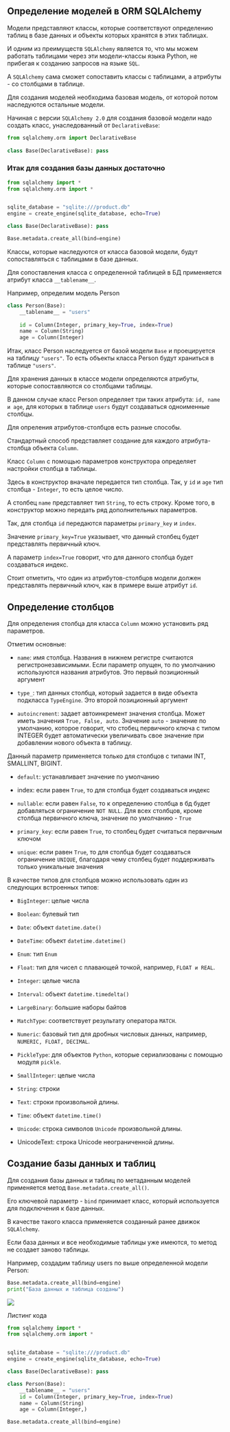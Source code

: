 ## Определение моделей в ORM SQLAlchemy


Модели представляют классы, которые соответствуют определению таблиц в базе данных и объекты которых хранятся в этих таблицах. 

И одним из преимуществ `SQLAlchemy` является то, что мы можем работать таблицами через эти модели-классы языка Python, не прибегая к созданию запросов на языке `SQL`. 

А `SQLAlchemy` сама сможет сопоставить классы с таблицами, а атрибуты - со столбцами в таблице.

Для создания моделей необходима базовая модель, от которой потом наследуются остальные модели. 

Начиная с версии `SQLAlchemy 2.0` для создания базовой модели надо создать класс, унаследованный от `DeclarativeBase`:

```python
from sqlalchemy.orm import DeclarativeBase
 
class Base(DeclarativeBase): pass
```

### Итак для создания базы данных достаточно

```python
from sqlalchemy import *
from sqlalchemy.orm import *


sqlite_database = "sqlite:///product.db"
engine = create_engine(sqlite_database, echo=True)

class Base(DeclarativeBase): pass

Base.metadata.create_all(bind=engine)
```


Классы, которые наследуются от класса базовой модели, будут сопоставляться с таблицами в базе данных.

 Для сопоставления класса с определенной таблицей в БД применяется атрибут класса `__tablename__`. 

Например, определим модель Person

```python
class Person(Base):
    __tablename__ = "users"
  
    id = Column(Integer, primary_key=True, index=True)
    name = Column(String)
    age = Column(Integer)

```



Итак, класс Person наследуется от базой модели `Base` и проецируется на таблицу `"users"`. То есть объекты класса Person будут храниться в таблице `"users"`.

Для хранения данных в классе модели определяются атрибуты, которые сопоставляются со столбцами таблицы. 

В данном случае класс Person определяет три таких атрибута: `id, name и age`, для которых в таблице `users` будут создаваться одноименные столбцы.

Для опреления атрибутов-столбцов есть разные способы. 

Стандартный способ представляет создание для каждого атрибута-столбца объекта `Column`. 

Класс `Column` с помощью параметров конструктора определяет настройки столбца в таблицы. 

Здесь в конструктор вначале передается тип столбца. Так, у `id` и `age` тип столбца - `Integer`, то есть целое число.

 А столбец `name` представляет тип `String`, то есть строку. Кроме того, в конструктор можно передать ряд дополнительных параметров. 
 
 Так, для столбца `id` передаются параметры `primary_key` и `index`. 
 
 Значение `primary_key=True` указывает, что данный столбец будет представлять первичный ключ. 
 
 А параметр `index=True` говорит, что для данного столбца будет создаваться индекс. 
 
 Стоит отметить, что один из атрибутов-столбцов модели должен представлять первичный ключ, как в примере выше атрибут `id`.

## Определение столбцов

Для определения столбца для класса `Column` можно установить ряд параметров.

Отметим основные:

* `name`: имя столбца. Названия в нижнем регистре считаются регистронезависимыми. Если параметр опущен, то по умолчанию используются названия атрибутов. Это первый позиционный аргумент

* `type_`: тип данных столбца, который задается в виде объекта подкласса `TypeEngine`. Это второй позиционный аргумент

* `autoincrement`: задает автоинкремент значения столбца. 
Может иметь значения `True, False, auto`. Значение `auto` - значение по умолчанию, которое говорит, что стобец первичного ключа с типом INTEGER будет автоматически увеличивать свое значение при добавлении нового объекта в таблицу. 

Данный параметр применяется только для столбцов с типами INT, SMALLINT, BIGINT.

* `default`: устанавливает значение по умолчанию


* index: если равен `True`, то для столбца будет создаваться индекс


* `nullable`: если равен `False`, то к определению столбца в бд будет добавляться ограничение `NOT NULL`. Для всех столбцов, кроме столбца первичного ключа, значение по умолчанию - `True`

* `primary_key`: если равен `True`, то столбец будет считаться первичным ключом

* `unique`: если равен `True`, то для столбца будет создаваться ограничение `UNIQUE`, благодаря чему столбец будет поддерживать только уникальные значения

В качестве типов для столбцов можно использовать один из следующих встроенных типов:

* `BigInteger`: целые числа

* `Boolean`: булевый тип

* `Date`: объект `datetime.date()`

* `DateTime`: объект `datetime.datetime()`

* `Enum`: тип `Enum`

* `Float`: тип для чисел с плавающей точкой, например, `FLOAT и REAL`.

* `Integer`: целые числа

* `Interval`: объект `datetime.timedelta()`

* `LargeBinary`: большие наборы байтов

* `MatchType`: соответствует результату оператора `MATCH`.

* `Numeric`: базовый тип для дробных числовых данных, например, `NUMERIC, FLOAT, DECIMAL`.

* `PickleType`: для объектов `Python`, которые сериализованы с помощью модуля `pickle`.

* `SmallInteger`: целые числа

* `String`: строки

* `Text`: строки произвольной длины.

* `Time`: объект `datetime.time()`

* `Unicode`: строка символов `Unicode` произвольной длины.

* UnicodeText: строка Unicode неограниченной длины.

## Создание базы данных и таблиц


Для создания базы данных и таблиц по метаданным моделей применяется метод `Base.metadata.create_all()`.

Его ключевой параметр - `bind` принимает класс, который используется для подключения к базе данных. 

В качестве такого класса применяется созданный ранее движок `SQLAlchemy`. 

Если база данных и все необходимые таблицы уже имеются, то метод не создает заново таблицы.

Например, создадим таблицу users по выше определенной модели Person:

```python
Base.metadata.create_all(bind=engine)
print("База данных и таблица созданы")
```
![](img/table_bd.png)

Листинг кода
```python
from sqlalchemy import *
from sqlalchemy.orm import *


sqlite_database = "sqlite:///product.db"
engine = create_engine(sqlite_database, echo=True)

class Base(DeclarativeBase): pass

class Person(Base):
    __tablename__ = "users"
    id = Column(Integer, primary_key=True, index=True)
    name = Column(String)
    age = Column(Integer,)

Base.metadata.create_all(bind=engine)


```